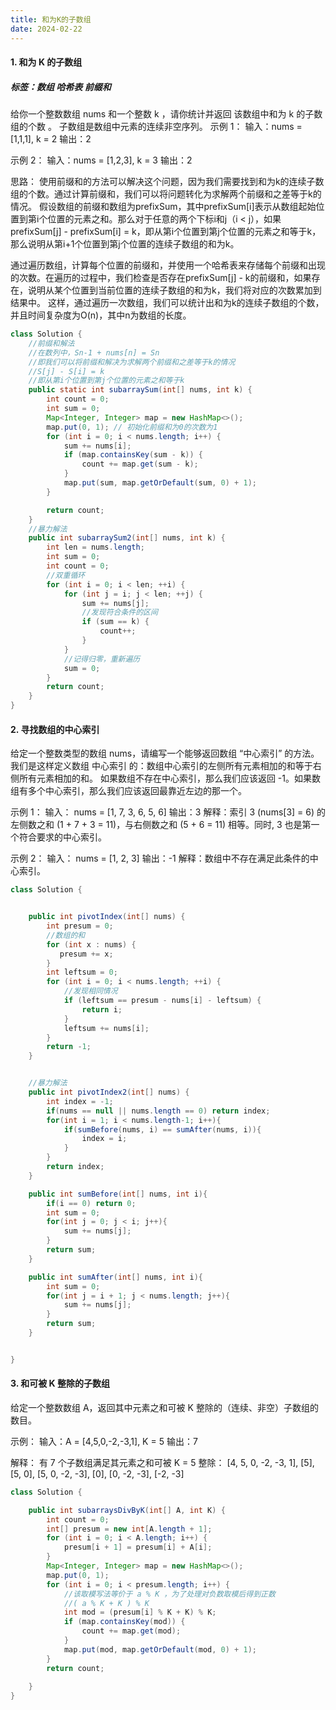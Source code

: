 ```yaml
---
title: 和为K的子数组
date: 2024-02-22
---
```


#### 1. 和为 K 的子数组
##### 标签：数组 哈希表 前缀和
给你一个整数数组 nums 和一个整数 k ，请你统计并返回 该数组中和为 k 的子数组的个数 。
子数组是数组中元素的连续非空序列。
示例 1：
输入：nums = [1,1,1], k = 2
输出：2

示例 2：
输入：nums = [1,2,3], k = 3
输出：2

思路：
使用前缀和的方法可以解决这个问题，因为我们需要找到和为k的连续子数组的个数。通过计算前缀和，我们可以将问题转化为求解两个前缀和之差等于k的情况。
假设数组的前缀和数组为prefixSum，其中prefixSum[i]表示从数组起始位置到第i个位置的元素之和。那么对于任意的两个下标i和j（i < j），如果prefixSum[j] - prefixSum[i] = k，即从第i个位置到第j个位置的元素之和等于k，那么说明从第i+1个位置到第j个位置的连续子数组的和为k。

通过遍历数组，计算每个位置的前缀和，并使用一个哈希表来存储每个前缀和出现的次数。在遍历的过程中，我们检查是否存在prefixSum[j] - k的前缀和，如果存在，说明从某个位置到当前位置的连续子数组的和为k，我们将对应的次数累加到结果中。
这样，通过遍历一次数组，我们可以统计出和为k的连续子数组的个数，并且时间复杂度为O(n)，其中n为数组的长度。

```java
class Solution {
    //前缀和解法
    //在数列中，Sn-1 + nums[n] = Sn
    //即我们可以将前缀和解决为求解两个前缀和之差等于k的情况
    //S[j] - S[i] = k   
    //即从第i个位置到第j个位置的元素之和等于k   
    public static int subarraySum(int[] nums, int k) {
        int count = 0;
        int sum = 0;
        Map<Integer, Integer> map = new HashMap<>();
        map.put(0, 1); // 初始化前缀和为0的次数为1
        for (int i = 0; i < nums.length; i++) {
            sum += nums[i];
            if (map.containsKey(sum - k)) {
                count += map.get(sum - k);
            }
            map.put(sum, map.getOrDefault(sum, 0) + 1);
        }

        return count;
    }
    //暴力解法
    public int subarraySum2(int[] nums, int k) {
        int len = nums.length;
        int sum = 0;
        int count = 0;
        //双重循环
        for (int i = 0; i < len; ++i) {
            for (int j = i; j < len; ++j) {
                sum += nums[j];
                //发现符合条件的区间
                if (sum == k) {
                    count++;
                }
            }
            //记得归零，重新遍历
            sum = 0;
        }
        return count;
    }
}
```

#### 2. 寻找数组的中心索引
给定一个整数类型的数组 nums，请编写一个能够返回数组 “中心索引” 的方法。
我们是这样定义数组 中心索引 的：数组中心索引的左侧所有元素相加的和等于右侧所有元素相加的和。
如果数组不存在中心索引，那么我们应该返回 -1。如果数组有多个中心索引，那么我们应该返回最靠近左边的那一个。

示例 1：
输入：
nums = [1, 7, 3, 6, 5, 6]
输出：3
解释：索引 3 (nums[3] = 6) 的左侧数之和 (1 + 7 + 3 = 11)，与右侧数之和 (5 + 6 = 11) 相等。同时, 3 也是第一个符合要求的中心索引。

示例 2：
输入：
nums = [1, 2, 3]
输出：-1
解释：数组中不存在满足此条件的中心索引。

```java
class Solution {


    public int pivotIndex(int[] nums) {
        int presum = 0;
        //数组的和
        for (int x : nums) {
           presum += x;
        }      
        int leftsum = 0;
        for (int i = 0; i < nums.length; ++i) {
            //发现相同情况
            if (leftsum == presum - nums[i] - leftsum) {
                return i;
            }
            leftsum += nums[i];          
        }
        return -1;
    }


    //暴力解法
    public int pivotIndex2(int[] nums) {
        int index = -1;
        if(nums == null || nums.length == 0) return index;
        for(int i = 1; i < nums.length-1; i++){
            if(sumBefore(nums, i) == sumAfter(nums, i)){
                index = i;
            }
        }
        return index;
    }

    public int sumBefore(int[] nums, int i){
        if(i == 0) return 0;
        int sum = 0;    
        for(int j = 0; j < i; j++){
            sum += nums[j];
        }
        return sum;
    }

    public int sumAfter(int[] nums, int i){
        int sum = 0;    
        for(int j = i + 1; j < nums.length; j++){
            sum += nums[j];
        }
        return sum;
    }


}    
```
#### 3. 和可被 K 整除的子数组
给定一个整数数组 A，返回其中元素之和可被 K 整除的（连续、非空）子数组的数目。

示例：
输入：A = [4,5,0,-2,-3,1], K = 5
输出：7

解释：
有 7 个子数组满足其元素之和可被 K = 5 整除：
[4, 5, 0, -2, -3, 1], [5], [5, 0], [5, 0, -2, -3], [0], [0, -2, -3], [-2, -3]

```java
class Solution {

    public int subarraysDivByK(int[] A, int K) {
        int count = 0;
        int[] presum = new int[A.length + 1];
        for (int i = 0; i < A.length; i++) {
            presum[i + 1] = presum[i] + A[i];
        }
        Map<Integer, Integer> map = new HashMap<>();
        map.put(0, 1);  
        for (int i = 0; i < presum.length; i++) {
            //该取模写法等价于 a % K ，为了处理对负数取模后得到正数
            //( a % K + K ) % K
            int mod = (presum[i] % K + K) % K;
            if (map.containsKey(mod)) {
                count += map.get(mod);
            }
            map.put(mod, map.getOrDefault(mod, 0) + 1);
        }    
        return count;
   
    }
}
```
